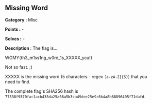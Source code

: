 ## Missing Word

**Category :** Misc

**Points :** -

**Solves :** -

**Description :**
The flag is...

WGMY{th3_m1ss1ng_w0rd_1s_XXXXX_you!}

Not so fast. ;)

XXXXX is the missing word (5 characters - regex `[a-zA-Z]{5}`) that you need to find.

The complete flag's SHA256 hash is `77338f9370fac1acb438da25a66a5b3ca49dee25e9c6b4a8b68896405f71dafd`.
